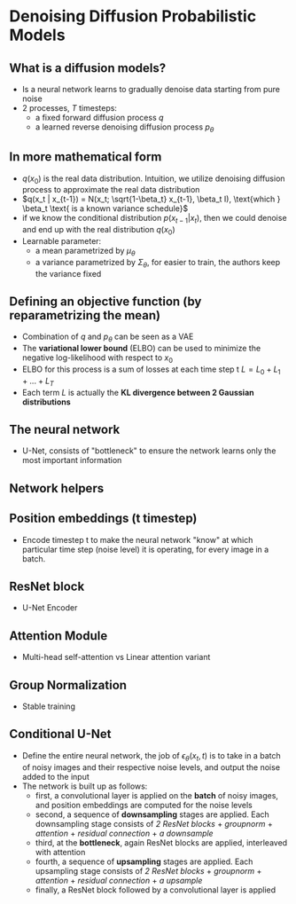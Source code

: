 # Denoising Diffusion Probabilistic Models

## What is a diffusion models?

- Is a neural network learns to gradually denoise data starting from pure noise
- 2 processes, *T* timesteps:
    - a fixed forward diffusion process $q$
    - a learned reverse denoising diffusion process $p_\theta$

## In more mathematical form

- $q(x_0)$ is the real data distribution. Intuition, we utilize denoising diffusion process to approximate the real data distribution
- $q(x_t | x_{t-1}) = N(x_t; \sqrt{1-\beta_t} x_{t-1}, \beta_t I), \text{which } \beta_t \text{ is a known variance schedule}$
- if we know the conditional distribution $p(x_{t-1}|x_t)$, then we could denoise and end up with the real distribution $q(x_0)$
- Learnable parameter:
    - a mean parametrized by $\mu_\theta$
    - a variance parametrized by $\Sigma_\theta$, for easier to train, the authors keep the variance fixed

## Defining an objective function (by reparametrizing the mean)

- Combination of $q$ and $p_\theta$ can be seen as a VAE
- The **variational lower bound** (ELBO) can be used to minimize the negative log-likelihood with respect to $x_0$
- ELBO for this process is a sum of losses at each time step t $L = L_0 + L_1 + ... + L_T$
- Each term $L$ is actually the **KL divergence between 2 Gaussian distributions** 

## The neural network

- U-Net, consists of "bottleneck" to ensure the network learns only the most important information

## Network helpers

## Position embeddings (t timestep)

- Encode timestep t to make the neural network "know" at which particular time step (noise level) it is operating, for every image in a batch.

## ResNet block

- U-Net Encoder

## Attention Module

- Multi-head self-attention vs Linear attention variant

## Group Normalization

- Stable training

## Conditional U-Net

- Define the entire neural network, the job of $\epsilon_\theta(x_t, t)$ is to take in a batch of noisy images and their respective noise levels, and output the noise added to the input
- The network is built up as follows:
    - first, a convolutional layer is applied on the **batch** of noisy images, and position embeddings are computed for the noise levels
    - second, a sequence of **downsampling** stages are applied. Each downsampling stage consists of *2 ResNet blocks* + *groupnorm* + *attention* + *residual connection* + *a downsample*
    - third, at the **bottleneck**, again ResNet blocks are applied, interleaved with attention
    - fourth, a sequence of **upsampling** stages are applied. Each upsampling stage consists of *2 ResNet blocks* + *groupnorm* + *attention* + *residual connection* + *a upsample*
    - finally, a ResNet block followed by a convolutional layer is applied
